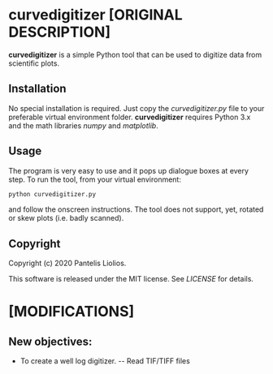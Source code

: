 # curvedigitizer [ORIGINAL DESCRIPTION]
**curvedigitizer** is a simple Python tool that can be used to digitize data from scientific plots.

## Installation
No special installation is required. Just copy the _curvedigitizer.py_ file to your preferable virtual environment folder. **curvedigitizer** requires Python 3.x and the math libraries *numpy* and *matplotlib*.

## Usage
The program is very easy to use and it pops up dialogue boxes at every step. To run the tool, from your virtual environment:
```bash
python curvedigitizer.py
```
and follow the onscreen instructions. The tool does not support, yet, rotated or skew plots (i.e. badly scanned).

## Copyright
Copyright (c) 2020 Pantelis Liolios.

This software is released under the MIT license. See _LICENSE_ for details.

# [MODIFICATIONS]
## New objectives:
- To create a well log digitizer.
    -- Read TIF/TIFF files